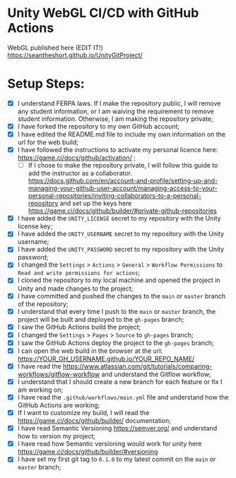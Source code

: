 # Unity WebGL CI/CD with GitHub Actions

WebGL published here (EDIT IT!) https://seantheshort.github.io/UnityGitProject/

# Setup Steps:

- [x] I understand FERPA laws. If I make the repository public, I will remove any student information, or I am waiving the requirement to remove student information. Otherwise, I am making the repository private;
- [x] I have forked the repository to my own GitHub account;
- [x] I have edited the README.md file to include my own information on the url for the web build;
- [x] I have followed the instructions to activate my personal licence here: https://game.ci/docs/github/activation/ ;
    - [ ] If I chose to make the repository private, I will follow this guide to add the instructor as a collaborator. https://docs.github.com/en/account-and-profile/setting-up-and-managing-your-github-user-account/managing-access-to-your-personal-repositories/inviting-collaborators-to-a-personal-repository and set up the keys here https://game.ci/docs/github/builder/#private-github-repositories
- [x] I have added the `UNITY_LICENSE` secret to my repository with the Unity license key;
- [x] I have added the `UNITY_USERNAME` secret to my repository with the Unity username;
- [x] I have added the `UNITY_PASSWORD` secret to my repository with the Unity password;
- [x] I changed the `Settings` > `Actions` > `General` > `Workflow Permissions` to `Read and write permissions for actions`;
- [x] I cloned the repository to my local machine and opened the project in Unity and made changes to the project;
- [x] I have committed and pushed the changes to the `main` or `master` branch of the repository;
- [x] I understand that every time I push to the `main` or `master` branch, the project will be built and deployed to the `gh-pages` branch;
- [x] I saw the GitHub Actions build the project;
- [x] I changed the `Settings` > `Pages` > `Source` to `gh-pages` branch;
- [x] I saw the GitHub Actions deploy the project to the `gh-pages` branch;
- [x] I can open the web build in the browser at the url: https://YOUR_GH_USERNAME.github.io/YOUR_REPO_NAME/
- [x] I have read the https://www.atlassian.com/git/tutorials/comparing-workflows/gitflow-workflow and understand the Gitflow workflow;
- [x] I understand that I should create a new branch for each feature or fix I am working on;
- [x] I have read the `.github/workflows/main.yml` file and understand how the GitHub Actions are working;
- [x] If I want to customize my build, I will read the https://game.ci/docs/github/builder/ documentation; 
- [x] I have read Semantic Versioning https://semver.org/ and understand how to version my project;
- [x] I have read how Semantic versioning would work for unity here https://game.ci/docs/github/builder/#versioning 
- [x] I have set my first git tag to `0.1.0` to my latest commit on the `main` or `master` branch;
